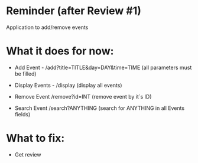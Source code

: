 # Reminder (after Review #1)
Application to add/remove events

# What it does for now:

- Add Event - /add?title=TITLE&day=DAY&time=TIME  (all parameters must be filled)

- Display Events - /display (display all events)

- Remove Event /remove?id=INT (remove event by it`s ID)

- Search Event /search?ANYTHING (search for ANYTHING in all Events fields)


# What to fix:

- Get review
